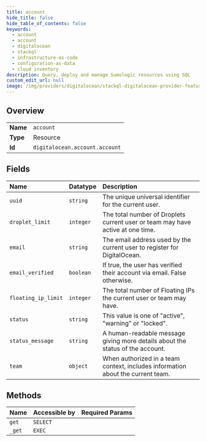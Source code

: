 ```yaml
---
title: account
hide_title: false
hide_table_of_contents: false
keywords:
  - account
  - account
  - digitalocean    
  - stackql
  - infrastructure-as-code
  - configuration-as-data
  - cloud inventory
description: Query, deploy and manage Sumologic resources using SQL
custom_edit_url: null
image: /img/providers/digitalocean/stackql-digitalocean-provider-featured-image.png
---
```

  
    

## Overview
<table><tbody>
<tr><td><b>Name</b></td><td><code>account</code></td></tr>
<tr><td><b>Type</b></td><td>Resource</td></tr>
<tr><td><b>Id</b></td><td><code>digitalocean.account.account</code></td></tr>
</tbody></table>

## Fields
| Name | Datatype | Description |
|:-----|:---------|:------------|
| `uuid` | `string` | The unique universal identifier for the current user. |
| `droplet_limit` | `integer` | The total number of Droplets current user or team may have active at one time. |
| `email` | `string` | The email address used by the current user to register for DigitalOcean. |
| `email_verified` | `boolean` | If true, the user has verified their account via email. False otherwise. |
| `floating_ip_limit` | `integer` | The total number of Floating IPs the current user or team may have. |
| `status` | `string` | This value is one of "active", "warning" or "locked". |
| `status_message` | `string` | A human-readable message giving more details about the status of the account. |
| `team` | `object` | When authorized in a team context, includes information about the current team. |
## Methods
| Name | Accessible by | Required Params |
|:-----|:--------------|:----------------|
| `get` | `SELECT` |  |
| `_get` | `EXEC` |  |
